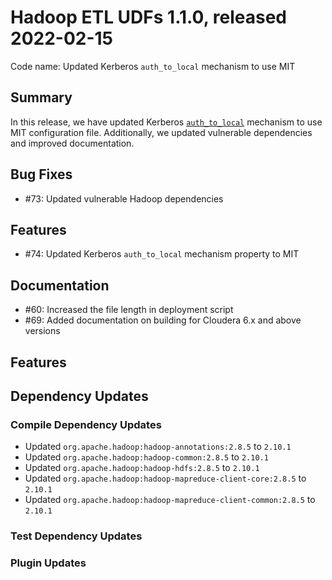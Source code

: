 # Hadoop ETL UDFs 1.1.0, released 2022-02-15

Code name: Updated Kerberos `auth_to_local` mechanism to use MIT

## Summary

In this release, we have updated Kerberos [`auth_to_local`](https://hadoop.apache.org/docs/stable/hadoop-project-dist/hadoop-common/SecureMode.html) mechanism to use MIT configuration file. Additionally, we updated vulnerable dependencies and improved documentation.

## Bug Fixes

* #73: Updated vulnerable Hadoop dependencies

## Features

* #74: Updated Kerberos `auth_to_local` mechanism property to MIT

## Documentation

* #60: Increased the file length in deployment script
* #69: Added documentation on building for Cloudera 6.x and above versions

## Features

## Dependency Updates

### Compile Dependency Updates

* Updated `org.apache.hadoop:hadoop-annotations:2.8.5` to `2.10.1`
* Updated `org.apache.hadoop:hadoop-common:2.8.5` to `2.10.1`
* Updated `org.apache.hadoop:hadoop-hdfs:2.8.5` to `2.10.1`
* Updated `org.apache.hadoop:hadoop-mapreduce-client-core:2.8.5` to `2.10.1`
* Updated `org.apache.hadoop:hadoop-mapreduce-client-common:2.8.5` to `2.10.1`

### Test Dependency Updates

### Plugin Updates
